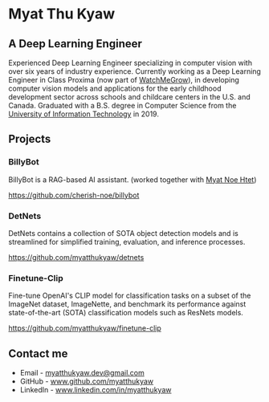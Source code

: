 # Myat Thu Kyaw
## A Deep Learning Engineer

Experienced Deep Learning Engineer specializing in computer vision with over six years of industry experience. Currently working as a Deep Learning Engineer in Class Proxima (now part of [WatchMeGrow](https://watchmegrow.com/)), in developing computer vision models and applications for the early childhood development sector across schools and childcare centers in the U.S. and Canada.
Graduated with a B.S. degree in Computer Science from the [University of Information Technology](https://www.uit.edu.mm/) in 2019.

## Projects 

### BillyBot
BillyBot is a RAG-based AI assistant. (worked together with [Myat Noe Htet](https://github.com/cherish-noe))

https://github.com/cherish-noe/billybot


### DetNets
DetNets contains a collection of SOTA object detection models and is streamlined for simplified training, evaluation, and inference processes.

https://github.com/myatthukyaw/detnets

### Finetune-Clip

Fine-tune OpenAI's CLIP model for classification tasks on a subset of the ImageNet dataset, ImageNette, and benchmark its performance against state-of-the-art (SOTA) classification models such as ResNets models.

https://github.com/myatthukyaw/finetune-clip


## Contact me

- Email - myatthukyaw.dev@gmail.com
- GitHub - www.github.com/myatthukyaw
- LinkedIn - www.linkedin.com/in/myatthukyaw
